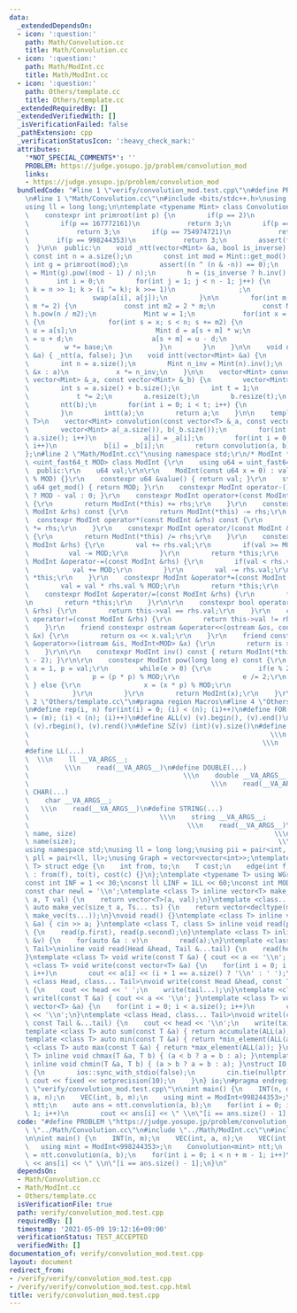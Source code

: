 ```yaml
---
data:
  _extendedDependsOn:
  - icon: ':question:'
    path: Math/Convolution.cc
    title: Math/Convolution.cc
  - icon: ':question:'
    path: Math/ModInt.cc
    title: Math/ModInt.cc
  - icon: ':question:'
    path: Others/template.cc
    title: Others/template.cc
  _extendedRequiredBy: []
  _extendedVerifiedWith: []
  _isVerificationFailed: false
  _pathExtension: cpp
  _verificationStatusIcon: ':heavy_check_mark:'
  attributes:
    '*NOT_SPECIAL_COMMENTS*': ''
    PROBLEM: https://judge.yosupo.jp/problem/convolution_mod
    links:
    - https://judge.yosupo.jp/problem/convolution_mod
  bundledCode: "#line 1 \"verify/convolution_mod.test.cpp\"\n#define PROBLEM \"https://judge.yosupo.jp/problem/convolution_mod\"\
    \n#line 1 \"Math/Convolution.cc\"\n#include <bits/stdc++.h>\nusing namespace std;\n\
    using ll = long long;\n\ntemplate <typename Mint> class Convolution {\n  private:\n\
    \    constexpr int primroot(int p) {\n        if(p == 2)\n            return 1;\n\
    \        if(p == 167772161)\n            return 3;\n        if(p == 469762049)\n\
    \            return 3;\n        if(p == 754974721)\n            return 11;\n \
    \       if(p == 998244353)\n            return 3;\n        assert(false);\n  \
    \  }\n\n  public:\n    void _ntt(vector<Mint> &a, bool is_inverse) {\n       \
    \ const int n = a.size();\n        const int mod = Mint::get_mod();\n        const\
    \ int g = primroot(mod);\n        assert((n ^ (n & -n)) == 0);\n        Mint h\
    \ = Mint(g).pow((mod - 1) / n);\n        h = (is_inverse ? h.inv() : h);\n\n \
    \       int i = 0;\n        for(int j = 1; j < n - 1; j++) {\n            for(int\
    \ k = n >> 1; k > (i ^= k); k >>= 1)\n                ;\n            if(j < i)\n\
    \                swap(a[i], a[j]);\n        }\n\n        for(int m = 1; m < n;\
    \ m *= 2) {\n            const int m2 = 2 * m;\n            const Mint base =\
    \ h.pow(n / m2);\n            Mint w = 1;\n            for(int x = 0; x < m; x++)\
    \ {\n                for(int s = x; s < n; s += m2) {\n                    Mint\
    \ u = a[s];\n                    Mint d = a[s + m] * w;\n                    a[s]\
    \ = u + d;\n                    a[s + m] = u - d;\n                }\n       \
    \         w *= base;\n            }\n        }\n    }\n\n    void ntt(vector<Mint>\
    \ &a) { _ntt(a, false); }\n    void intt(vector<Mint> &a) {\n        _ntt(a, true);\n\
    \        int n = a.size();\n        Mint n_inv = Mint(n).inv();\n        for(auto\
    \ &x : a)\n            x *= n_inv;\n    }\n\n    vector<Mint> convolution(const\
    \ vector<Mint> &_a, const vector<Mint> &_b) {\n        vector<Mint> a(_a), b(_b);\n\
    \        int s = a.size() + b.size();\n        int t = 1;\n        while(t < s)\n\
    \            t *= 2;\n        a.resize(t);\n        b.resize(t);\n        ntt(a);\n\
    \        ntt(b);\n        for(int i = 0; i < t; i++) {\n            a[i] *= b[i];\n\
    \        }\n        intt(a);\n        return a;\n    }\n\n    template <typename\
    \ T>\n    vector<Mint> convolution(const vector<T> &_a, const vector<T> &_b) {\n\
    \        vector<Mint> a(_a.size()), b(_b.size());\n        for(int i = 0; i <\
    \ a.size(); i++)\n            a[i] = _a[i];\n        for(int i = 0; i < b.size();\
    \ i++)\n            b[i] = _b[i];\n        return convolution(a, b);\n    }\n\
    };\n#line 2 \"Math/ModInt.cc\"\nusing namespace std;\r\n/* ModInt */\r\ntemplate\
    \ <uint_fast64_t MOD> class ModInt {\r\n    using u64 = uint_fast64_t;\r\n\r\n\
    \  public:\r\n    u64 val;\r\n\r\n    ModInt(const u64 x = 0) : val((x + MOD)\
    \ % MOD) {}\r\n    constexpr u64 &value() { return val; }\r\n    static const\
    \ u64 get_mod() { return MOD; }\r\n    constexpr ModInt operator-() { return val\
    \ ? MOD - val : 0; }\r\n    constexpr ModInt operator+(const ModInt &rhs) const\
    \ {\r\n        return ModInt(*this) += rhs;\r\n    }\r\n    constexpr ModInt operator-(const\
    \ ModInt &rhs) const {\r\n        return ModInt(*this) -= rhs;\r\n    }\r\n  \
    \  constexpr ModInt operator*(const ModInt &rhs) const {\r\n        return ModInt(*this)\
    \ *= rhs;\r\n    }\r\n    constexpr ModInt operator/(const ModInt &rhs) const\
    \ {\r\n        return ModInt(*this) /= rhs;\r\n    }\r\n    constexpr ModInt &operator+=(const\
    \ ModInt &rhs) {\r\n        val += rhs.val;\r\n        if(val >= MOD) {\r\n  \
    \          val -= MOD;\r\n        }\r\n        return *this;\r\n    }\r\n    constexpr\
    \ ModInt &operator-=(const ModInt &rhs) {\r\n        if(val < rhs.val) {\r\n \
    \           val += MOD;\r\n        }\r\n        val -= rhs.val;\r\n        return\
    \ *this;\r\n    }\r\n    constexpr ModInt &operator*=(const ModInt &rhs) {\r\n\
    \        val = val * rhs.val % MOD;\r\n        return *this;\r\n    }\r\n\r\n\
    \    constexpr ModInt &operator/=(const ModInt &rhs) {\r\n        *this *= rhs.inv();\r\
    \n        return *this;\r\n    }\r\n\r\n    constexpr bool operator==(const ModInt\
    \ &rhs) {\r\n        return this->val == rhs.val;\r\n    }\r\n    constexpr bool\
    \ operator!=(const ModInt &rhs) {\r\n        return this->val != rhs.val;\r\n\
    \    }\r\n    friend constexpr ostream &operator<<(ostream &os, const ModInt<MOD>\
    \ &x) {\r\n        return os << x.val;\r\n    }\r\n    friend constexpr istream\
    \ &operator>>(istream &is, ModInt<MOD> &x) {\r\n        return is >> x.val;\r\n\
    \    }\r\n\r\n    constexpr ModInt inv() const { return ModInt(*this).pow(MOD\
    \ - 2); }\r\n\r\n    constexpr ModInt pow(long long e) const {\r\n        u64\
    \ x = 1, p = val;\r\n        while(e > 0) {\r\n            if(e % 2 == 0) {\r\n\
    \                p = (p * p) % MOD;\r\n                e /= 2;\r\n           \
    \ } else {\r\n                x = (x * p) % MOD;\r\n                e--;\r\n \
    \           }\r\n        }\r\n        return ModInt(x);\r\n    }\r\n};\n#line\
    \ 2 \"Others/template.cc\"\n#pragma region Macros\n#line 4 \"Others/template.cc\"\
    \n#define rep(i, n) for(int(i) = 0; (i) < (n); (i)++)\n#define FOR(i, m, n) for(int(i)\
    \ = (m); (i) < (n); (i)++)\n#define ALL(v) (v).begin(), (v).end()\n#define LLA(v)\
    \ (v).rbegin(), (v).rend()\n#define SZ(v) (int)(v).size()\n#define INT(...)  \
    \                                                             \\\n    int __VA_ARGS__;\
    \                                                           \\\n    read(__VA_ARGS__)\n\
    #define LL(...)                                                              \
    \  \\\n    ll __VA_ARGS__;                                                   \
    \         \\\n    read(__VA_ARGS__)\n#define DOUBLE(...)                     \
    \                                       \\\n    double __VA_ARGS__;          \
    \                                              \\\n    read(__VA_ARGS__)\n#define\
    \ CHAR(...)                                                              \\\n\
    \    char __VA_ARGS__;                                                       \
    \   \\\n    read(__VA_ARGS__)\n#define STRING(...)                           \
    \                                 \\\n    string __VA_ARGS__;                \
    \                                        \\\n    read(__VA_ARGS__)\n#define VEC(type,\
    \ name, size)                                                  \\\n    vector<type>\
    \ name(size);                                                   \\\n    read(name)\n\
    using namespace std;\nusing ll = long long;\nusing pii = pair<int, int>;\nusing\
    \ pll = pair<ll, ll>;\nusing Graph = vector<vector<int>>;\ntemplate <typename\
    \ T> struct edge {\n    int from, to;\n    T cost;\n    edge(int f, int t, T c)\
    \ : from(f), to(t), cost(c) {}\n};\ntemplate <typename T> using WGraph = vector<vector<edge<T>>>;\n\
    const int INF = 1 << 30;\nconst ll LINF = 1LL << 60;\nconst int MOD = 1e9 + 7;\n\
    const char newl = '\\n';\ntemplate <class T> inline vector<T> make_vec(size_t\
    \ a, T val) {\n    return vector<T>(a, val);\n}\ntemplate <class... Ts> inline\
    \ auto make_vec(size_t a, Ts... ts) {\n    return vector<decltype(make_vec(ts...))>(a,\
    \ make_vec(ts...));\n}\nvoid read() {}\ntemplate <class T> inline void read(T\
    \ &a) { cin >> a; }\ntemplate <class T, class S> inline void read(pair<T, S> &p)\
    \ {\n    read(p.first), read(p.second);\n}\ntemplate <class T> inline void read(vector<T>\
    \ &v) {\n    for(auto &a : v)\n        read(a);\n}\ntemplate <class Head, class...\
    \ Tail>\ninline void read(Head &head, Tail &...tail) {\n    read(head), read(tail...);\n\
    }\ntemplate <class T> void write(const T &a) { cout << a << '\\n'; }\ntemplate\
    \ <class T> void write(const vector<T> &a) {\n    for(int i = 0; i < a.size();\
    \ i++)\n        cout << a[i] << (i + 1 == a.size() ? '\\n' : ' ');\n}\ntemplate\
    \ <class Head, class... Tail>\nvoid write(const Head &head, const Tail &...tail)\
    \ {\n    cout << head << ' ';\n    write(tail...);\n}\ntemplate <class T> void\
    \ writel(const T &a) { cout << a << '\\n'; }\ntemplate <class T> void writel(const\
    \ vector<T> &a) {\n    for(int i = 0; i < a.size(); i++)\n        cout << a[i]\
    \ << '\\n';\n}\ntemplate <class Head, class... Tail>\nvoid writel(const Head &head,\
    \ const Tail &...tail) {\n    cout << head << '\\n';\n    write(tail...);\n}\n\
    template <class T> auto sum(const T &a) { return accumulate(ALL(a), T(0)); }\n\
    template <class T> auto min(const T &a) { return *min_element(ALL(a)); }\ntemplate\
    \ <class T> auto max(const T &a) { return *max_element(ALL(a)); }\ntemplate <class\
    \ T> inline void chmax(T &a, T b) { (a < b ? a = b : a); }\ntemplate <class T>\
    \ inline void chmin(T &a, T b) { (a > b ? a = b : a); }\nstruct IO {\n    IO()\
    \ {\n        ios::sync_with_stdio(false);\n        cin.tie(nullptr);\n       \
    \ cout << fixed << setprecision(10);\n    }\n} io;\n#pragma endregion\n#line 5\
    \ \"verify/convolution_mod.test.cpp\"\n\nint main() {\n    INT(n, m);\n    VEC(int,\
    \ a, n);\n    VEC(int, b, m);\n    using mint = ModInt<998244353>;\n    Convolution<mint>\
    \ ntt;\n    auto ans = ntt.convolution(a, b);\n    for(int i = 0; i < n + m -\
    \ 1; i++)\n        cout << ans[i] << \" \\n\"[i == ans.size() - 1];\n}\n"
  code: "#define PROBLEM \"https://judge.yosupo.jp/problem/convolution_mod\"\n#include\
    \ \"../Math/Convolution.cc\"\n#include \"../Math/ModInt.cc\"\n#include \"../Others/template.cc\"\
    \n\nint main() {\n    INT(n, m);\n    VEC(int, a, n);\n    VEC(int, b, m);\n \
    \   using mint = ModInt<998244353>;\n    Convolution<mint> ntt;\n    auto ans\
    \ = ntt.convolution(a, b);\n    for(int i = 0; i < n + m - 1; i++)\n        cout\
    \ << ans[i] << \" \\n\"[i == ans.size() - 1];\n}\n"
  dependsOn:
  - Math/Convolution.cc
  - Math/ModInt.cc
  - Others/template.cc
  isVerificationFile: true
  path: verify/convolution_mod.test.cpp
  requiredBy: []
  timestamp: '2021-05-09 19:12:16+09:00'
  verificationStatus: TEST_ACCEPTED
  verifiedWith: []
documentation_of: verify/convolution_mod.test.cpp
layout: document
redirect_from:
- /verify/verify/convolution_mod.test.cpp
- /verify/verify/convolution_mod.test.cpp.html
title: verify/convolution_mod.test.cpp
---
```

